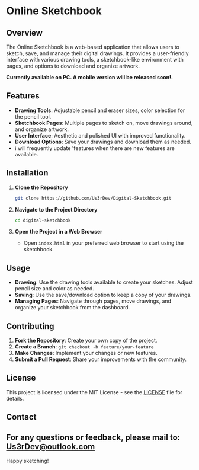 # Online Sketchbook

## Overview

The Online Sketchbook is a web-based application that allows users to sketch, save, and manage their digital drawings. It provides a user-friendly interface with various drawing tools, a sketchbook-like environment with pages, and options to download and organize artwork.

**Currently available on PC. A mobile version will be released soon!.**

## Features

- **Drawing Tools**: Adjustable pencil and eraser sizes, color selection for the pencil tool.
- **Sketchbook Pages**: Multiple pages to sketch on, move drawings around, and organize artwork.
- **User Interface**: Aesthetic and polished UI with improved functionality.
- **Download Options**: Save your drawings and download them as needed.
- i will frequently update 'features when there are new features are available.

## Installation

1. **Clone the Repository**
   ```bash
   git clone https://github.com/Us3rDev/Digital-Sketchbook.git
   ```

2. **Navigate to the Project Directory**
   ```bash
   cd digital-sketchbook
   ```

3. **Open the Project in a Web Browser**
   - Open `index.html` in your preferred web browser to start using the sketchbook.

## Usage

- **Drawing**: Use the drawing tools available to create your sketches. Adjust pencil size and color as needed.
- **Saving**: Use the save/download option to keep a copy of your drawings.
- **Managing Pages**: Navigate through pages, move drawings, and organize your sketchbook from the dashboard.

## Contributing

1. **Fork the Repository**: Create your own copy of the project.
2. **Create a Branch**: `git checkout -b feature/your-feature`
3. **Make Changes**: Implement your changes or new features.
4. **Submit a Pull Request**: Share your improvements with the community.

## License

This project is licensed under the MIT License - see the [LICENSE](LICENSE) file for details.

## Contact

For any questions or feedback, please mail to: Us3rDev@outlook.com
------------------------------------

Happy sketching!
